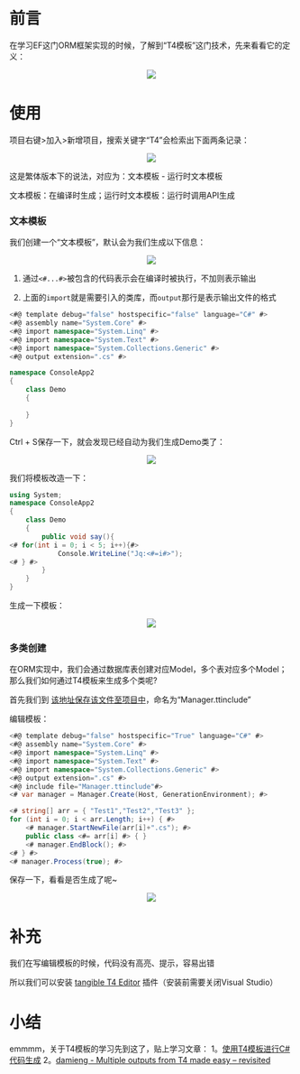 # 前言

在学习EF这门ORM框架实现的时候，了解到“T4模板”这门技术，先来看看它的定义：

<div align='center'>

![](https://jqwong.cn/file/markdown/note/147/img/20211208001.png)
</div>


# 使用

项目右键>加入>新增项目，搜索关键字“T4”会检索出下面两条记录：

<div align='center'>

![](https://jqwong.cn/file/markdown/note/147/img/20211208002.png)
</div>

这是繁体版本下的说法，对应为：文本模板 - 运行时文本模板

文本模板：在编译时生成；运行时文本模板：运行时调用API生成


### 文本模板

我们创建一个“文本模板”，默认会为我们生成以下信息：

<div align='center'>

![](https://jqwong.cn/file/markdown/note/147/img/20211208003.png)
</div>

1. 通过`<#...#>`被包含的代码表示会在编译时被执行，不加则表示输出

2. 上面的`import`就是需要引入的类库，而`output`那行是表示输出文件的格式


```csharp
<#@ template debug="false" hostspecific="false" language="C#" #>
<#@ assembly name="System.Core" #>
<#@ import namespace="System.Linq" #>
<#@ import namespace="System.Text" #>
<#@ import namespace="System.Collections.Generic" #>
<#@ output extension=".cs" #>

namespace ConsoleApp2
{
    class Demo
    {
        
    }
}
```

Ctrl + S保存一下，就会发现已经自动为我们生成Demo类了：

<div align='center'>

![](https://jqwong.cn/file/markdown/note/147/img/20211208004.png)
</div>


我们将模板改造一下：
```csharp
using System;
namespace ConsoleApp2
{
    class Demo
    {
        public void say(){
<# for(int i = 0; i < 5; i++){#>
            Console.WriteLine("Jq:<#=i#>");
<# } #>
        }
    }
}
```

生成一下模板：

<div align='center'>

![](https://jqwong.cn/file/markdown/note/147/img/20211208005.png)
</div>


### 多类创建

在ORM实现中，我们会通过数据库表创建对应Model，多个表对应多个Model；那么我们如何通过T4模板来生成多个类呢?


首先我们到 [该地址保存该文件至项目中](https://raw.githubusercontent.com/damieng/DamienGKit/master/T4/MultipleOutputHelper/MultipleOutputHelper.ttinclude)，命名为“Manager.ttinclude”

编辑模板：
```csharp
<#@ template debug="false" hostspecific="True" language="C#" #>
<#@ assembly name="System.Core" #>
<#@ import namespace="System.Linq" #>
<#@ import namespace="System.Text" #>
<#@ import namespace="System.Collections.Generic" #>
<#@ output extension=".cs" #>
<#@ include file="Manager.ttinclude"#>
<# var manager = Manager.Create(Host, GenerationEnvironment); #>

<# string[] arr = { "Test1","Test2","Test3" };
for (int i = 0; i < arr.Length; i++) { #>
    <# manager.StartNewFile(arr[i]+".cs"); #>
    public class <#= arr[i] #> { }
    <# manager.EndBlock(); #>
<# } #>
<# manager.Process(true); #>
```

保存一下，看看是否生成了呢~

<div align='center'>

![](https://jqwong.cn/file/markdown/note/147/img/20211208006.png)
</div>

# 补充

我们在写编辑模板的时候，代码没有高亮、提示，容易出错

所以我们可以安装 [tangible T4 Editor](https://t4-editor.tangible-engineering.com/Download_T4Editor_Plus_ModelingTools.html) 插件（安装前需要关闭Visual Studio）


# 小结

emmmm，关于T4模板的学习先到这了，贴上学习文章：
1。[使用T4模板进行C#代码生成](https://cloud.tencent.com/developer/article/1642008)
2。[damieng - Multiple outputs from T4 made easy – revisited](https://damieng.com/blog/2009/11/06/multiple-outputs-from-t4-made-easy-revisited/)


